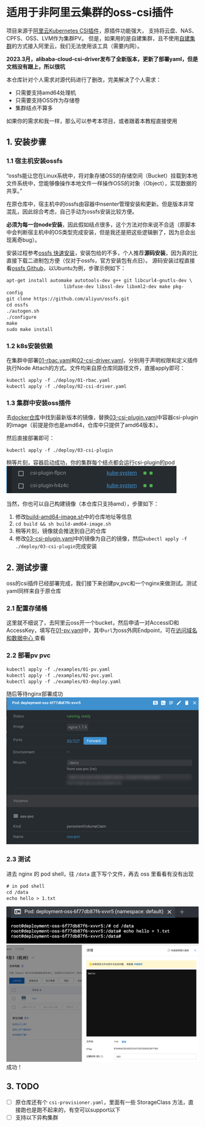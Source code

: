 # 适用于非阿里云集群的oss-csi插件

项目来源于[阿里云Kubernetes CSI插件](https://github.com/kubernetes-sigs/alibaba-cloud-csi-driver)，原插件功能强大， 支持将云盘、NAS、CPFS、OSS、LVM作为集群PV。
但是，如果用的是自建集群，且不使用[自建集群](https://help.aliyun.com/document_detail/121053.html)的方式接入阿里云，我们无法使用该工具（需要内网）。

**2023.3月，alibaba-cloud-csi-driver发布了全新版本，更新了部署yaml，但是文档没有跟上，所以很坑**

本仓库针对个人需求对源代码进行了删改，完美解决了个人需求：
- 只需要支持amd64处理机
- 只需要支持OSS作为存储卷
- 集群结点不算多

如果你的需求和我一样，那么可以参考本项目，或者跟着本教程直接使用

## 1. 安装步骤
### 1.1 宿主机安装ossfs
“ossfs能让您在Linux系统中，将对象存储OSS的存储空间（Bucket）挂载到本地文件系统中，您能够像操作本地文件一样操作OSS的对象（Object），实现数据的共享。”

在原仓库中，宿主机中的ossfs由容器中nsenter管理安装和更新。但是版本非常混乱，因此综合考虑，自己手动为ossfs安装比较方便。

**必须为每一台node安装**，因此假如结点很多，这个方法对你来说不合适（原脚本中会判断宿主机中的OS类型完成安装，但是我还是把这些逻辑删了，因为总会出现离奇bug）。

安装过程参考[ossfs 快速安装](https://help.aliyun.com/document_detail/153892.htm)，安装包给的不多，个人推荐**源码安装**，因为真的比直接下载二进制包方便（仅对于ossfs，官方安装包有点旧）。
源码安装过程直接看[ossfs Github](https://github.com/aliyun/ossfs)，以Ubuntu为例，步骤示例如下：
```shell
apt-get install automake autotools-dev g++ git libcurl4-gnutls-dev \
                     libfuse-dev libssl-dev libxml2-dev make pkg-config
git clone https://github.com/aliyun/ossfs.git
cd ossfs
./autogen.sh
./configure
make
sudo make install
```

### 1.2 k8s安装依赖
在集群中部署[01-rbac.yaml](deploy%2F01-rbac.yaml)和[02-csi-driver.yaml](deploy%2F02-csi-driver.yaml)，分别用于声明权限和定义插件执行Node Attach的方式。文件均来自原仓库同路径文件，直接apply即可：
```shell
kubectl apply -f ./deploy/01-rbac.yaml
kubectl apply -f ./deploy/02-csi-driver.yaml
```

### 1.3 集群中安装oss插件
去[docker仓库](https://hub.docker.com/repository/docker/wujunyi792/oss-csi-lite-plugin/general)中找到最新版本的镜像，替换[03-csi-plugin.yaml](deploy%2F03-csi-plugin.yaml)中容器csi-plugin的image（前提是你也是amd64，仓库中只提供了amd64版本）。

然后直接部署即可：
```shell
kubectl apply -f ./deploy/03-csi-plugin
```
稍等片刻，容器启动成功，你的集群每个结点都会运行csi-plugin的pod
![img.png](pic%2Fpic1.png)

当然，你也可以自己构建镜像（本仓库只支持amd），步骤如下：
1. 修改[build-amd64-image.sh](build%2Fbuild-amd64-image.sh)中的仓库地址等信息
2. `cd build && sh build-amd64-image.sh`
3. 稍等片刻，镜像就会推送到自己的仓库
4. 修改[03-csi-plugin.yaml](deploy%2F03-csi-plugin.yaml)中的镜像为自己的镜像，然后`kubectl apply -f ./deploy/03-csi-plugin`完成安装

## 2. 测试步骤
oss的csi插件已经部署完成，我们接下来创建pv,pvc和一个nginx来做测试。测试yaml同样来自于原仓库
### 2.1 配置存储桶
这里就不细说了，去阿里云oss开一个bucket，然后申请一对AccessID和AccessKey，填写在[01-pv.yaml](examples%2F01-pv.yaml)中，其中`url`为oss外网Endpoint，可在[访问域名和数据中心
](https://help.aliyun.com/document_detail/31837.html)查看

### 2.2 部署pv pvc
```shell
kubectl apply -f ./examples/01-pv.yaml
kubectl apply -f ./examples/02-pvc.yaml
kubectl apply -f ./examples/03-deploy.yaml
```

随后等待nginx部署成功
![pic2.png](pic%2Fpic2.png)

### 2.3 测试
进去 nginx 的 pod shell，往 `/data` 底下写个文件，再去 oss 里看看有没有出现
```shell
# in pod shell
cd /data
echo hello > 1.txt
```
![pic3.png](pic%2Fpic3.png)
![pic4.png](pic%2Fpic4.png)
成功！

## 3. TODO
- [ ] 原仓库还有个 `csi-provisioner.yaml`，里面有一些 StorageClass 方法，直接跑也是跑不起来的，有空可以support以下
- [ ] 支持以下异构集群